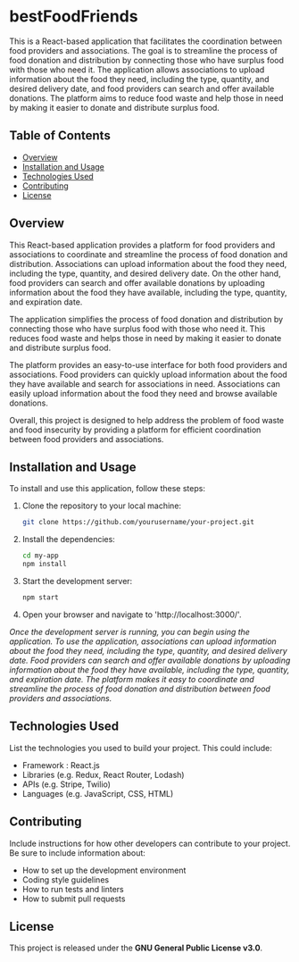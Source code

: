 # bestFoodFriends

This is a React-based application that facilitates the coordination between food providers and associations. The goal is to streamline the process of food donation and distribution by connecting those who have surplus food with those who need it. The application allows associations to upload information about the food they need, including the type, quantity, and desired delivery date, and food providers can search and offer available donations. The platform aims to reduce food waste and help those in need by making it easier to donate and distribute surplus food.

## Table of Contents

- [Overview](#overview)
- [Installation and Usage](#installation-and-usage)
- [Technologies Used](#technologies-used)
- [Contributing](#contributing)
- [License](#license)

## Overview

This React-based application provides a platform for food providers and associations to coordinate and streamline the process of food donation and distribution. Associations can upload information about the food they need, including the type, quantity, and desired delivery date. On the other hand, food providers can search and offer available donations by uploading information about the food they have available, including the type, quantity, and expiration date.

The application simplifies the process of food donation and distribution by connecting those who have surplus food with those who need it. This reduces food waste and helps those in need by making it easier to donate and distribute surplus food.

The platform provides an easy-to-use interface for both food providers and associations. Food providers can quickly upload information about the food they have available and search for associations in need. Associations can easily upload information about the food they need and browse available donations.

Overall, this project is designed to help address the problem of food waste and food insecurity by providing a platform for efficient coordination between food providers and associations.

## Installation and Usage

To install and use this application, follow these steps:

1. Clone the repository to your local machine:

   ```bash
   git clone https://github.com/yourusername/your-project.git
   
2. Install the dependencies:

   ```bash
   cd my-app
   npm install
   
3. Start the development server:
 
   ```bash
   npm start
   
4. Open your browser and navigate to 'http://localhost:3000/'.
  
  *Once the development server is running, you can begin using the application. To use the application, associations can upload information about the food they need, including the type, quantity, and desired delivery date. Food providers can search and offer available donations by uploading information about the food they have available, including the type, quantity, and expiration date. The platform makes it easy to coordinate and streamline the process of food donation and distribution between food providers and associations.*
  
## Technologies Used

List the technologies you used to build your project. This could include:

- Framework : React.js
- Libraries (e.g. Redux, React Router, Lodash)
- APIs (e.g. Stripe, Twilio)
- Languages (e.g. JavaScript, CSS, HTML)

## Contributing

Include instructions for how other developers can contribute to your project. Be sure to include information about:

- How to set up the development environment
- Coding style guidelines
- How to run tests and linters
- How to submit pull requests

## License

This project is released under the **GNU General Public License v3.0**. 

